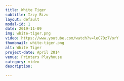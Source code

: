 ```yaml
---
title: White Tiger
subtitle: Izzy Bizu
layout: default
modal-id: 1
date: 2019-11-09
img: white-tiger.png
video: https://www.youtube.com/watch?v=leC7Dz7VorY
thumbnail: white-tiger.png
alt: White Tiger
project-date: April 2014
venue: Printers Playhouse
category: video
description: 

---
```


